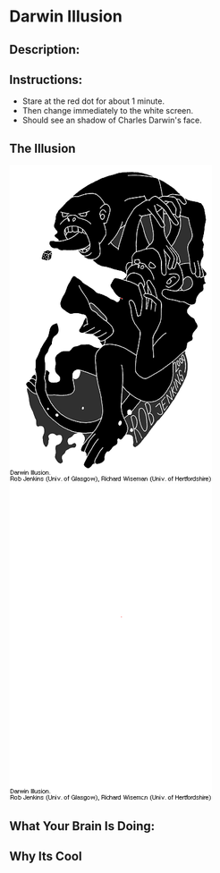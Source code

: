# Darwin Illusion
## Description:

## Instructions: 

* Stare at the red dot for about 1 minute. 
* Then change immediately to the white screen. 
* Should see an shadow of Charles Darwin's face. 


## The Illusion

![alt text](DarwinIllusion1.gif "Darwin Illusion 1")
![alt text](DarwinIllusion2.gif "Darwin Illusion 2")



## What Your Brain Is Doing: 

## Why Its Cool



